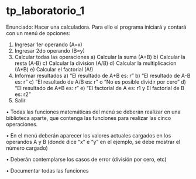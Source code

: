 # tp_laboratorio_1

Enunciado:
Hacer una calculadora. Para ello el programa iniciará y contará con un menú de opciones:
1. Ingresar 1er operando (A=x)
2. Ingresar 2do operando (B=y)
3. Calcular todas las operaciones
a) Calcular la suma (A+B)
b) Calcular la resta (A-B)
c) Calcular la division (A/B)
d) Calcular la multiplicacion (A*B)
e) Calcular el factorial (A!)
4. Informar resultados
a) “El resultado de A+B es: r”
b) “El resultado de A-B es: r”
c) “El resultado de A/B es: r” o “No es posible dividir por cero”
d) “El resultado de A*B es: r”
e) “El factorial de A es: r1 y El factorial de B es: r2”
5. Salir

• Todas las funciones matemáticas del menú se deberán realizar en una biblioteca aparte,
que contenga las funciones para realizar las cinco operaciones.

• En el menú deberán aparecer los valores actuales cargados en los operandos A y B
(donde dice “x” e “y” en el ejemplo, se debe mostrar el número cargado)

• Deberán contemplarse los casos de error (división por cero, etc)

• Documentar todas las funciones
